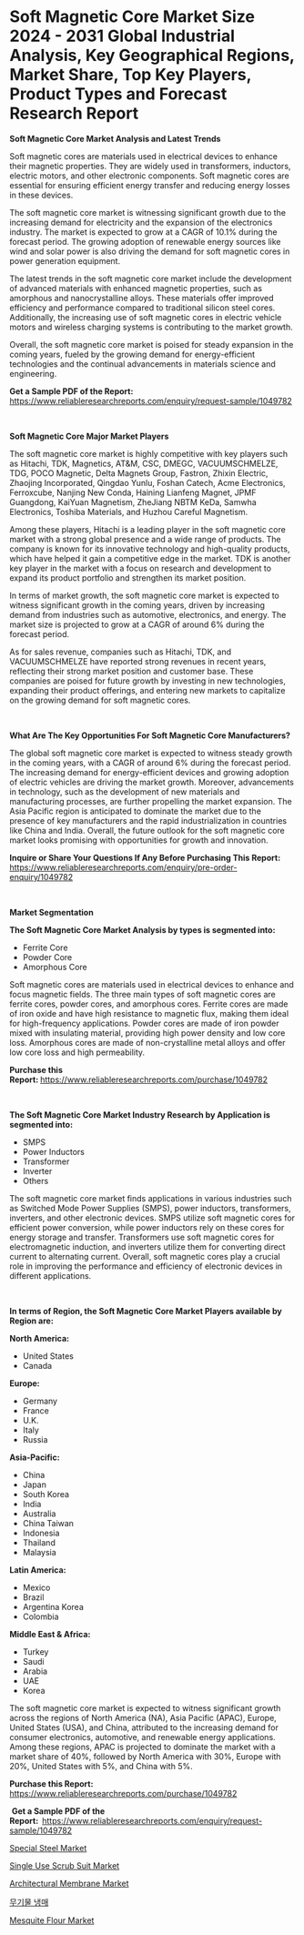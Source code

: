 <p><h1>Soft Magnetic Core Market Size 2024 - 2031 Global Industrial Analysis, Key Geographical Regions, Market Share, Top Key Players, Product Types and Forecast Research Report</h1></p><p><strong>Soft Magnetic Core Market Analysis and Latest Trends</strong></p>
<p><p>Soft magnetic cores are materials used in electrical devices to enhance their magnetic properties. They are widely used in transformers, inductors, electric motors, and other electronic components. Soft magnetic cores are essential for ensuring efficient energy transfer and reducing energy losses in these devices.</p><p>The soft magnetic core market is witnessing significant growth due to the increasing demand for electricity and the expansion of the electronics industry. The market is expected to grow at a CAGR of 10.1% during the forecast period. The growing adoption of renewable energy sources like wind and solar power is also driving the demand for soft magnetic cores in power generation equipment.</p><p>The latest trends in the soft magnetic core market include the development of advanced materials with enhanced magnetic properties, such as amorphous and nanocrystalline alloys. These materials offer improved efficiency and performance compared to traditional silicon steel cores. Additionally, the increasing use of soft magnetic cores in electric vehicle motors and wireless charging systems is contributing to the market growth.</p><p>Overall, the soft magnetic core market is poised for steady expansion in the coming years, fueled by the growing demand for energy-efficient technologies and the continual advancements in materials science and engineering.</p></p>
<p><strong>Get a Sample PDF of the Report:&nbsp;</strong> <a href="https://www.reliableresearchreports.com/enquiry/request-sample/1049782">https://www.reliableresearchreports.com/enquiry/request-sample/1049782</a></p>
<p>&nbsp;</p>
<p><strong>Soft Magnetic Core Major Market Players</strong></p>
<p><p>The soft magnetic core market is highly competitive with key players such as Hitachi, TDK, Magnetics, AT&M, CSC, DMEGC, VACUUMSCHMELZE, TDG, POCO Magnetic, Delta Magnets Group, Fastron, Zhixin Electric, Zhaojing Incorporated, Qingdao Yunlu, Foshan Catech, Acme Electronics, Ferroxcube, Nanjing New Conda, Haining Lianfeng Magnet, JPMF Guangdong, KaiYuan Magnetism, ZheJiang NBTM KeDa, Samwha Electronics, Toshiba Materials, and Huzhou Careful Magnetism.</p><p>Among these players, Hitachi is a leading player in the soft magnetic core market with a strong global presence and a wide range of products. The company is known for its innovative technology and high-quality products, which have helped it gain a competitive edge in the market. TDK is another key player in the market with a focus on research and development to expand its product portfolio and strengthen its market position.</p><p>In terms of market growth, the soft magnetic core market is expected to witness significant growth in the coming years, driven by increasing demand from industries such as automotive, electronics, and energy. The market size is projected to grow at a CAGR of around 6% during the forecast period.</p><p>As for sales revenue, companies such as Hitachi, TDK, and VACUUMSCHMELZE have reported strong revenues in recent years, reflecting their strong market position and customer base. These companies are poised for future growth by investing in new technologies, expanding their product offerings, and entering new markets to capitalize on the growing demand for soft magnetic cores.</p></p>
<p>&nbsp;</p>
<p><strong>What Are The Key Opportunities For Soft Magnetic Core Manufacturers?</strong></p>
<p><p>The global soft magnetic core market is expected to witness steady growth in the coming years, with a CAGR of around 6% during the forecast period. The increasing demand for energy-efficient devices and growing adoption of electric vehicles are driving the market growth. Moreover, advancements in technology, such as the development of new materials and manufacturing processes, are further propelling the market expansion. The Asia Pacific region is anticipated to dominate the market due to the presence of key manufacturers and the rapid industrialization in countries like China and India. Overall, the future outlook for the soft magnetic core market looks promising with opportunities for growth and innovation.</p></p>
<p><strong>Inquire or Share Your Questions If Any Before Purchasing This Report:</strong> <a href="https://www.reliableresearchreports.com/enquiry/pre-order-enquiry/1049782">https://www.reliableresearchreports.com/enquiry/pre-order-enquiry/1049782</a></p>
<p>&nbsp;</p>
<p><strong>Market Segmentation</strong></p>
<p><strong>The Soft Magnetic Core Market Analysis by types is segmented into:</strong></p>
<p><ul><li>Ferrite Core</li><li>Powder Core</li><li>Amorphous Core</li></ul></p>
<p><p>Soft magnetic cores are materials used in electrical devices to enhance and focus magnetic fields. The three main types of soft magnetic cores are ferrite cores, powder cores, and amorphous cores. Ferrite cores are made of iron oxide and have high resistance to magnetic flux, making them ideal for high-frequency applications. Powder cores are made of iron powder mixed with insulating material, providing high power density and low core loss. Amorphous cores are made of non-crystalline metal alloys and offer low core loss and high permeability.</p></p>
<p><strong>Purchase this Report:&nbsp;</strong><a href="https://www.reliableresearchreports.com/purchase/1049782">https://www.reliableresearchreports.com/purchase/1049782</a></p>
<p>&nbsp;</p>
<p><strong>The Soft Magnetic Core Market Industry Research by Application is segmented into:</strong></p>
<p><ul><li>SMPS</li><li>Power Inductors</li><li>Transformer</li><li>Inverter</li><li>Others</li></ul></p>
<p><p>The soft magnetic core market finds applications in various industries such as Switched Mode Power Supplies (SMPS), power inductors, transformers, inverters, and other electronic devices. SMPS utilize soft magnetic cores for efficient power conversion, while power inductors rely on these cores for energy storage and transfer. Transformers use soft magnetic cores for electromagnetic induction, and inverters utilize them for converting direct current to alternating current. Overall, soft magnetic cores play a crucial role in improving the performance and efficiency of electronic devices in different applications.</p></p>
<p>&nbsp;</p>
<p><strong>In terms of Region, the Soft Magnetic Core Market Players available by Region are:</strong></p>
<p>
    <p> <strong> North America: </strong>
        <ul>
            <li>United States</li>
            <li>Canada</li>
        </ul>
        </p> 
    <p> <strong> Europe: </strong>
        <ul>
            <li>Germany</li>
            <li>France</li>
            <li>U.K.</li>
            <li>Italy</li>
            <li>Russia</li>
        </ul>
        </p> 
    <p> <strong> Asia-Pacific: </strong>
        <ul>
            <li>China</li>
            <li>Japan</li>
            <li>South Korea</li>
            <li>India</li>
            <li>Australia</li>
            <li>China Taiwan</li>
            <li>Indonesia</li>
            <li>Thailand</li>
            <li>Malaysia</li>
        </ul>
        </p> 
    <p> <strong> Latin America: </strong>
        <ul>
            <li>Mexico</li>
            <li>Brazil</li>
            <li>Argentina Korea</li>
            <li>Colombia</li>
        </ul>
        </p> 
    <p> <strong> Middle East & Africa: </strong>
        <ul>
            <li>Turkey</li>
            <li>Saudi</li>
            <li>Arabia</li>
            <li>UAE</li>
            <li>Korea</li>
        </ul>
    </p>
    </p>
<p><p>The soft magnetic core market is expected to witness significant growth across the regions of North America (NA), Asia Pacific (APAC), Europe, United States (USA), and China, attributed to the increasing demand for consumer electronics, automotive, and renewable energy applications. Among these regions, APAC is projected to dominate the market with a market share of 40%, followed by North America with 30%, Europe with 20%, United States with 5%, and China with 5%.</p></p>
<p><strong>Purchase this Report: </strong><a href="https://www.reliableresearchreports.com/purchase/1049782">https://www.reliableresearchreports.com/purchase/1049782</a></p>
<p>&nbsp;<strong>Get a Sample PDF of the Report:&nbsp;&nbsp;</strong><a href="https://www.reliableresearchreports.com/enquiry/request-sample/1049782">https://www.reliableresearchreports.com/enquiry/request-sample/1049782</a></p>
<p><strong></strong></p>
<p><p><a href="https://github.com/angelajermaine/Market-Research-Report-List-2/blob/main/special-steel-market.md">Special Steel Market</a></p><p><a href="https://simplistic-meeting-7ee.notion.site/Single-Use-Scrub-Suit-Market-Offers-Provide-Insightful-Data-for-the-Time-Period-from-2024-to-2031-an-471fd0d033254eb2a94414ab2c8d130f">Single Use Scrub Suit Market</a></p><p><a href="https://github.com/beatblasta/Market-Research-Report-List-2/blob/main/architectural-membrane-market.md">Architectural Membrane Market</a></p><p><a href="https://medium.com/@fredajerde/%EB%AC%B4%EA%B8%B0-%EB%83%89%EB%A7%A4-%EC%8B%9C%EC%9E%A5-%EC%A2%85%EB%A5%98-%EC%9D%91%EC%9A%A9-%EB%B0%8F-%EC%A7%80%EB%A6%AC%EC%97%90-%EB%8C%80%ED%95%9C-%ED%8F%AC%EA%B4%84%EC%A0%81-%ED%8F%89%EA%B0%80-ecfa49dba9b9">무기물 냉매</a></p><p><a href="https://view.publitas.com/reportprime-1/mesquite-flour-market-share-market-new-trends-analysis-report-by-type-by-application-by-end-use-by-region-and-segment-forecasts-2024-2031/">Mesquite Flour Market</a></p></p>